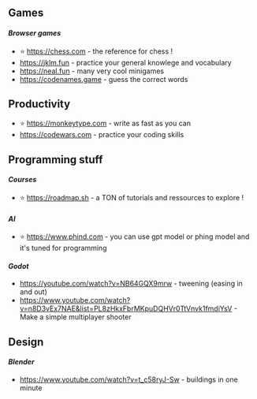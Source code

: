 ## Games
#### *Browser games*
- ⭐ https://chess.com - the reference for chess !
- https://jklm.fun - practice your general knowlege and vocabulary
- https://neal.fun - many very cool minigames
- https://codenames.game - guess the correct words

## Productivity
- ⭐ https://monkeytype.com - write as fast as you can
- https://codewars.com - practice your coding skills

## Programming stuff
#### *Courses*
- ⭐ https://roadmap.sh - a TON of tutorials and ressources to explore !

#### *AI*
- ⭐ https://www.phind.com - you can use gpt model or phing model and it's tuned for programming
#### *Godot*
- https://youtube.com/watch?v=NB64GQX9mrw - tweening (easing in and out)
- https://www.youtube.com/watch?v=n8D3vEx7NAE&list=PL8zHkxFbrMKpuDQHVr0TtVnvk1fmdiYsV - Make a simple multiplayer shooter

## Design
#### *Blender*
- https://www.youtube.com/watch?v=t_c58ryJ-Sw - buildings in one minute
